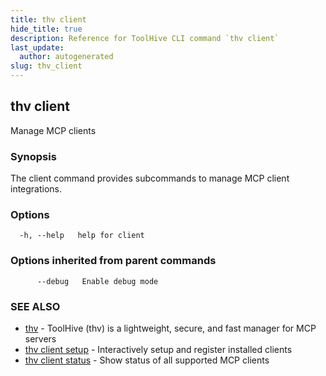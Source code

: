 ```yaml
---
title: thv client
hide_title: true
description: Reference for ToolHive CLI command `thv client`
last_update:
  author: autogenerated
slug: thv_client
---
```


## thv client

Manage MCP clients

### Synopsis

The client command provides subcommands to manage MCP client integrations.

### Options

```
  -h, --help   help for client
```

### Options inherited from parent commands

```
      --debug   Enable debug mode
```

### SEE ALSO

* [thv](thv.md)	 - ToolHive (thv) is a lightweight, secure, and fast manager for MCP servers
* [thv client setup](thv_client_setup.md)	 - Interactively setup and register installed clients
* [thv client status](thv_client_status.md)	 - Show status of all supported MCP clients

